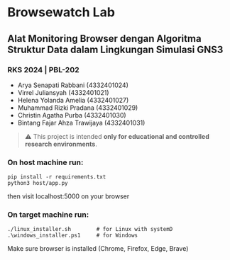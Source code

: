 # Browsewatch Lab
## Alat Monitoring Browser dengan Algoritma Struktur Data dalam Lingkungan Simulasi GNS3

### RKS 2024 | PBL-202

- Arya Senapati Rabbani		    (4332401024)
- Virrel Juliansyah			    (4332401021)
- Helena Yolanda Amelia		    (4332401027)
- Muhammad Rizki Pradana	    (4332401029)
- Christin Agatha Purba		    (4332401030)
- Bintang Fajar Ahza Trawijaya	(4332401031)

> ⚠️ This project is intended **only for educational and controlled research environments**.

### On host machine run:
```
pip install -r requirements.txt
python3 host/app.py
```
then visit localhost:5000 on your browser

### On target machine run:
```
./linux_installer.sh        # for Linux with systemD
.\windows_installer.ps1     # for Windows
```
Make sure browser is installed (Chrome, Firefox, Edge, Brave)
